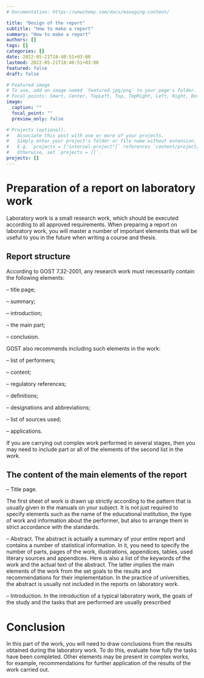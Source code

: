 ```yaml
---
# Documentation: https://wowchemy.com/docs/managing-content/

title: "Design of the report"
subtitle: "How to make a report"
summary: "How to make a report"
authors: []
tags: []
categories: []
date: 2022-05-21T18:40:51+03:00
lastmod: 2022-05-21T18:40:51+03:00
featured: false
draft: false

# Featured image
# To use, add an image named `featured.jpg/png` to your page's folder.
# Focal points: Smart, Center, TopLeft, Top, TopRight, Left, Right, BottomLeft, Bottom, BottomRight.
image:
  caption: ""
  focal_point: ""
  preview_only: false

# Projects (optional).
#   Associate this post with one or more of your projects.
#   Simply enter your project's folder or file name without extension.
#   E.g. `projects = ["internal-project"]` references `content/project/deep-learning/index.md`.
#   Otherwise, set `projects = []`.
projects: []
---
```

# Preparation of a report on laboratory work

Laboratory work is a small research work, which should be executed according to all approved requirements. When preparing a report on laboratory work, you will master a number of important elements that will be useful to you in the future when writing a course and thesis.

## Report structure

According to GOST 7.32-2001, any research work must necessarily contain the following elements:

– title page;

– summary;

– introduction;

– the main part;

– conclusion.

GOST also recommends including such elements in the work:

– list of performers;

– content;

– regulatory references;

– definitions;

– designations and abbreviations;

– list of sources used;

– applications.

If you are carrying out complex work performed in several stages, then you may need to include part or all of the elements of the second list in the work.

## The content of the main elements of the report

– Title page. 

The first sheet of work is drawn up strictly according to the pattern that is usually given in the manuals on your subject. It is not just required to specify elements such as the name of the educational institution, the type of work and information about the performer, but also to arrange them in strict accordance with the standards.

– Abstract. 
The abstract is actually a summary of your entire report and contains a number of statistical information. In it, you need to specify the number of parts, pages of the work, illustrations, appendices, tables, used literary sources and appendices. Here is also a list of the keywords of the work and the actual text of the abstract. The latter implies the main elements of the work
from the set goals to the results and recommendations for their implementation. In the practice of universities, the abstract is usually not included in the reports on laboratory work.

– Introduction. 
In the introduction of a typical laboratory work, the goals of the study and the tasks that are performed are usually prescribed

# Conclusion

In this part of the work, you will need to draw conclusions from the results obtained during the laboratory work. To do this, evaluate how fully the
tasks have been completed. Other elements may be present in complex works,
for example, recommendations for further application of the results
of the work carried out.

